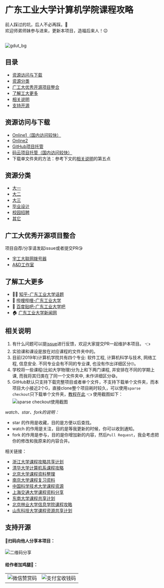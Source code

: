 # 广东工业大学计算机学院课程攻略
前人踩过的坑，后人不必再踩。🌲<br />
欢迎师弟师妹参与进来，更新本项目，造福后来人！😉<br /><br />

![gdut_bg](https://brenner8023.gitee.io/img-bed/gdut-course/gdut_bg.png)

## 目录
- [资源访问与下载](#资源访问与下载)
- [资源分类](#资源分类)
- [广工大优秀开源项目整合](#广工大优秀开源项目整合)
- [了解工大更多](#了解工大更多)
- [相关说明](#相关说明)
- [支持开源](#支持开源)

## 资源访问与下载
- [Online1（国内访问较快）](https://brenner8023.gitee.io/gdut-course/)
- [Online2](https://brenner8023.github.io/gdut-course)
- [GitHub项目托管](https://github.com/brenner8023/gdut-course)
- [码云项目托管（国内访问较快）](https://gitee.com/brenner8023/gdut-course)
- 下载单文件夹的方法：参考下文的[相关说明](https://github.com/brenner8023/gdut-course#%E7%9B%B8%E5%85%B3%E8%AF%B4%E6%98%8E)的第五点

## 资源分类
- [大一](./public/大一/)
- [大二](./public/大二/)
- [大三](./public/大三/)
- [毕业设计](./public/毕业设计/)
- [校园招聘](./public/校园招聘/)
- [其它](./public/其它/)

## 广工大优秀开源项目整合
项目自荐/分享请发起issue或者提交PR😘

- [宇工大联网拨号器](https://github.com/GDUT-Drcom/GDUT-Drcom-Dialer)
- [A&D工作室](https://github.com/AttackandDefenceSecurityLab)

## 了解工大更多
- 👨‍🎓 [知乎-广东工业大学话题](https://www.zhihu.com/topic/19604314/)
- 🍻 [哔哩哔哩-广东工业大学](https://search.bilibili.com/all?keyword=%E5%B9%BF%E4%B8%9C%E5%B7%A5%E4%B8%9A%E5%A4%A7%E5%AD%A6)
- 🤖 [百度贴吧-广东工业大学吧](http://dq.tieba.com/f?kw=%E5%B9%BF%E4%B8%9C%E5%B7%A5%E4%B8%9A%E5%A4%A7%E5%AD%A6)
- 🏠 [广东工业大学新闻网](http://gdutnews.gdut.edu.cn/)

## 相关说明
1. 有什么问题可以提[issue](https://github.com/brenner8023/gdut-course/issues)进行反馈，欢迎大家提交PR一起维护本项目。 👈
2. 实验课和课设是放在对应课程的文件夹中的。
3. 目前(2019年)计算机学院共有四个专业: 软件工程, 计算机科学与技术, 网络工程, 信息安全. 不同专业会有不同的专业课, 也没有作出详细区分🙄。
4. 学校将一些课程(比如大学物理)分为上和下两门课程, 并安排在不同的学期上课, 而我将其归类在了同一个文件夹中, 未作详细区分😅。
5. GitHub默认只支持下载完整项目或者单个文件，不支持下载单个文件夹，而本项目大小接近2个G，直接clone整个项目耗时较久，可以使用`sparse checkout`只下载单个文件夹，[教程在此](https://www.jianshu.com/p/74a0441ed9b7) 👈 使用截图如下：
![sparse checkout使用截图](https://brenner8023.gitee.io/img-bed/gdut-course/sparse_checkout.png)

*watch、star、fork的说明：*
- star 的作用是收藏，目的是方便以后查找。
- watch 的作用是关注，目的是等我更新的时候，你可以收到通知。
- fork 的作用是参与，目的是你增加新的内容，然后`Pull Request`，我会考虑把你的修改和我原来的内容合并。

相关链接：
- [浙江大学课程攻略共享计划](https://github.com/QSCTech/zju-icicles)
- [清华大学计算机系课程攻略](https://github.com/PKUanonym/REKCARC-TSC-UHT)
- [北京大学课程资料整理](https://github.com/lib-pku/libpku)
- [南京大学课程复习资料](https://github.com/idealclover/NJU-Review-Materials)
- [中国科学技术大学课程资源](https://github.com/USTC-Resource/USTC-Course)
- [上海交通大学课程资料分享](https://github.com/CoolPhilChen/SJTU-Courses/)
- [东南大学课程共享计划](https://github.com/zjdx1998/seucourseshare)
- [北京林业大学信息学院课程攻略](https://github.com/bljx/BFU-leaf)
- [山东科技大学课程资源共享计划](https://github.com/deepwzh/sdust-examination-materials)

## 支持开源
#### 🙆扫码向他人分享本项目：
![二维码分享](https://brenner8023.gitee.io/img-bed/gdut-course/share.png)

#### 给作者加鸡腿🍖：

<table>
<tr>
    <td>
        <img src="https://brenner8023.gitee.io/img-bed/gdut-course/wechatpay.png" alt="微信赞赏码" />
    </td>
    <td>
    <img src="https://brenner8023.gitee.io/img-bed/gdut-course/alipay.png" alt="支付宝收钱码" />
    </td>
</tr>
</table>
